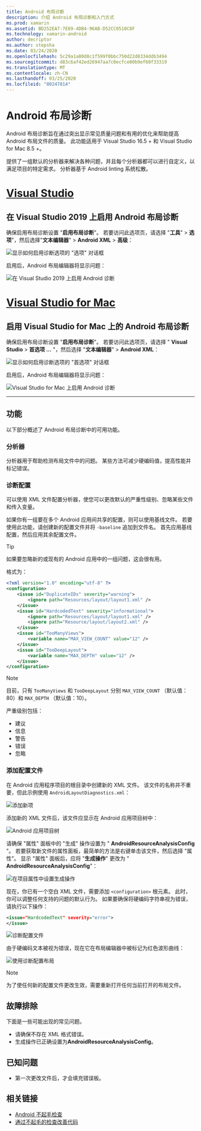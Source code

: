 ```yaml
---
title: Android 布局诊断
description: 介绍 Android 布局诊断和入门方式
ms.prod: xamarin
ms.assetid: BD252EA7-7E69-4DB4-96AB-D52CC0510C8F
ms.technology: xamarin-android
author: decriptor
ms.author: stepsha
ms.date: 03/24/2020
ms.openlocfilehash: 5c29a1a80d8c1f599f0bbc750d22d8334ddb3494
ms.sourcegitcommit: d83c6af42ed26947aa7c0ecfce00b9ef60f33319
ms.translationtype: MT
ms.contentlocale: zh-CN
ms.lasthandoff: 03/25/2020
ms.locfileid: "80247814"
---
```

# <a name="android-layout-diagnostics"></a>Android 布局诊断

Android 布局诊断旨在通过突出显示常见质量问题和有用的优化来帮助提高 Android 布局文件的质量。 此功能适用于 Visual Studio 16.5 + 和 Visual Studio for Mac 8.5 +。

提供了一组默认的分析器来解决各种问题，并且每个分析器都可以进行自定义，以满足项目的特定需求。 分析器基于 Android linting 系统松散。

# <a name="visual-studio"></a>[Visual Studio](#tab/windows)

## <a name="enable-android-layout-diagnostics-on-visual-studio-2019"></a>在 Visual Studio 2019 上启用 Android 布局诊断

确保启用布局诊断设置 "**启用布局诊断**"。 若要访问此选项页，请选择 "**工具**" > **选项**"，然后选择"**文本编辑器**" > **Android XML** > **高级**：

![显示如何启用诊断选项的 "选项" 对话框](diagnostics-images/AndroidDiagnosticsEnableOption.png)

启用后，Android 布局编辑器将显示问题：

![在 Visual Studio 2019 上启用 Android 诊断](diagnostics-images/AndroidDiagnosticsEnabled.png)

# <a name="visual-studio-for-mac"></a>[Visual Studio for Mac](#tab/macos)

## <a name="enable-android-layout-diagnostics-on-visual-studio-for-mac"></a>启用 Visual Studio for Mac 上的 Android 布局诊断

确保启用布局诊断设置 "**启用布局诊断**"。 若要访问此选项页，请选择 " **Visual Studio** > **首选项 ...** "，然后选择 "**文本编辑器**" > **Android XML**：

![显示如何启用诊断选项的 "首选项" 对话框](diagnostics-images/AndroidDiagnosticsEnableOptionVSmac.png)

启用后，Android 布局编辑器将显示问题：

![Visual Studio for Mac 上启用 Android 诊断](diagnostics-images/AndroidDiagnosticsEnabledVSmac.png)

-----

## <a name="features"></a>功能

以下部分概述了 Android 布局诊断中的可用功能。

### <a name="analyzers"></a>分析器

分析器用于帮助检测布局文件中的问题。 某些方法可减少硬编码值，提高性能并标记错误。

### <a name="diagnostic-configuration"></a>诊断配置

可以使用 XML 文件配置分析器，使您可以更改默认的严重性级别、忽略某些文件和传入变量。

如果你有一组要在多个 Android 应用间共享的配置，则可以使用基线文件。 若要使用此功能，请创建新的配置文件并将 `-baseline` 追加到文件名。 首先应用基线配置，然后应用其余配置文件。

> [!TIP]
> 如果要忽略新的或现有的 Android 应用中的一组问题，这会很有用。

格式为：

```xml
<?xml version="1.0" encoding="utf-8" ?> 
<configuration>
    <issue id="DuplicateIDs" severity="warning">
        <ignore path="Resources/layout/layout1.xml" />
    </issue>
    <issue id="HardcodedText" severity="informational">
        <ignore path="Resources/layout/layout1.xml" />
        <ignore path="Resource/layout/layout2.xml" />
    </issue>
    <issue id="TooManyViews">
        <variable name="MAX_VIEW_COUNT" value="12" />
    </issue>
    <issue id="TooDeepLayout">
        <variable name="MAX_DEPTH" value="12" />
    </issue>
</configuration>
```

> [!NOTE]
> 目前，只有 `TooManyViews` 和 `TooDeepLayout` 分别 `MAX_VIEW_COUNT` （默认值：80）和 `MAX_DEPTH` （默认值：10）。

严重级别包括：

- 建议
- 信息
- 警告
- 错误
- 忽略

### <a name="add-a-configuration-file"></a>添加配置文件

在 Android 应用程序项目的根目录中创建新的 XML 文件。 该文件的名称并不重要，但此示例使用 `AndroidLayoutDiagnostics.xml`：

![添加新项](diagnostics-images/AndroidDiagnosticsNewFileDialog.png)

添加新的 XML 文件后，该文件应显示在 Android 应用项目树中：

![Android 应用项目树](diagnostics-images/AndroidDiagnosticsFileAddToTree.png)

请确保 "属性" 面板中的 "生成" 操作设置为 " **AndroidResourceAnalysisConfig** "。
若要获取新文件的属性面板，最简单的方法是右键单击该文件，然后选择 "属性"。 显示 "属性" 面板后，应将 "**生成操作**" 更改为 " **AndroidResourceAnalysisConfig**"：

![在项目属性中设置生成操作](diagnostics-images/AndroidDiagnosticsSetBuildAction.png)

现在，你已有一个空白 XML 文件，需要添加 `<configuration>` 根元素。 此时，你可以调整任何支持的问题的默认行为。
如果要确保将硬编码字符串视为错误，请执行以下操作：

```xml
<issue="HardcodedText" severity="error">
</issue>
```

![诊断配置文件](diagnostics-images/AndroidDiagnosticsConfigurationFileExample.png)

由于硬编码文本被视为错误，现在它在布局编辑器中被标记为红色波形曲线：

![使用诊断配置布局](diagnostics-images/AndroidDiagnosticsUsingConfiguration.png)

> [!NOTE]
> 为了使任何新的配置文件更改生效，需要重新打开任何当前打开的布局文件。
>

## <a name="troubleshooting"></a>故障排除

下面是一些可能出现的常见问题。

- 请确保不存在 XML 格式错误。
- 生成操作已正确设置为**AndroidResourceAnalysisConfig**。

## <a name="known-issues"></a>已知问题

- 第一次更改文件后，才会填充错误板。

## <a name="related-links"></a>相关链接

- [Android 不起毛检查](http://tools.android.com/tips/lint-checks)
- [通过不起毛的检查改善代码](https://developer.android.com/studio/write/lint)
